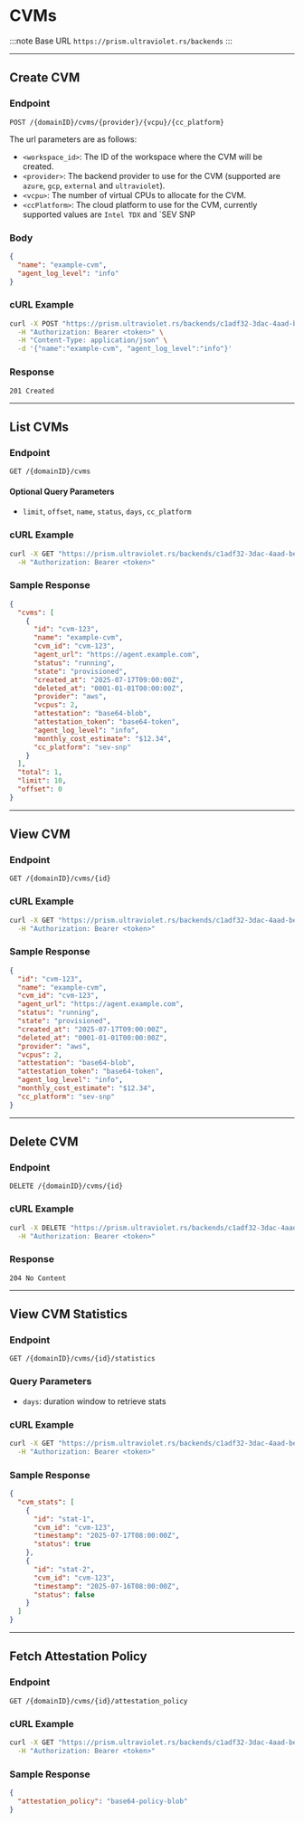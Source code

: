 # CVMs

:::note Base URL
`https://prism.ultraviolet.rs/backends`
:::

---

## Create CVM

### Endpoint

```http
POST /{domainID}/cvms/{provider}/{vcpu}/{cc_platform}
```

The url parameters are as follows:

- `<workspace_id>`: The ID of the workspace where the CVM will be created.
- `<provider>`: The backend provider to use for the CVM (supported are `azure`, `gcp`, `external` and `ultraviolet`).
- `<vcpu>`: The number of virtual CPUs to allocate for the CVM.
- `<ccPlatform>`: The cloud platform to use for the CVM, currently supported values are `Intel TDX` and `SEV SNP

### Body

```json
{
  "name": "example-cvm",
  "agent_log_level": "info"
}
```

### cURL Example

```bash
curl -X POST "https://prism.ultraviolet.rs/backends/c1adf32-3dac-4aad-bead-ae96fe071239/cvms/aws/2/sev-snp?domainID=c1adf32-3dac-4aad-bead-ae96fe071239" \
  -H "Authorization: Bearer <token>" \
  -H "Content-Type: application/json" \
  -d '{"name":"example-cvm", "agent_log_level":"info"}'
```

### Response

```http
201 Created
```

---

## List CVMs

### Endpoint

```http
GET /{domainID}/cvms
```

#### Optional Query Parameters

- `limit`, `offset`, `name`, `status`, `days`, `cc_platform`

### cURL Example

```bash
curl -X GET "https://prism.ultraviolet.rs/backends/c1adf32-3dac-4aad-bead-ae96fe071239/cvms?domainID=c1adf32-3dac-4aad-bead-ae96fe071239&limit=10" \
  -H "Authorization: Bearer <token>"
```

### Sample Response

```json
{
  "cvms": [
    {
      "id": "cvm-123",
      "name": "example-cvm",
      "cvm_id": "cvm-123",
      "agent_url": "https://agent.example.com",
      "status": "running",
      "state": "provisioned",
      "created_at": "2025-07-17T09:00:00Z",
      "deleted_at": "0001-01-01T00:00:00Z",
      "provider": "aws",
      "vcpus": 2,
      "attestation": "base64-blob",
      "attestation_token": "base64-token",
      "agent_log_level": "info",
      "monthly_cost_estimate": "$12.34",
      "cc_platform": "sev-snp"
    }
  ],
  "total": 1,
  "limit": 10,
  "offset": 0
}
```

---

## View CVM

### Endpoint

```http
GET /{domainID}/cvms/{id}
```

### cURL Example

```bash
curl -X GET "https://prism.ultraviolet.rs/backends/c1adf32-3dac-4aad-bead-ae96fe071239/cvms/cvm-123?domainID=c1adf32-3dac-4aad-bead-ae96fe071239" \
  -H "Authorization: Bearer <token>"
```

### Sample Response

```json
{
  "id": "cvm-123",
  "name": "example-cvm",
  "cvm_id": "cvm-123",
  "agent_url": "https://agent.example.com",
  "status": "running",
  "state": "provisioned",
  "created_at": "2025-07-17T09:00:00Z",
  "deleted_at": "0001-01-01T00:00:00Z",
  "provider": "aws",
  "vcpus": 2,
  "attestation": "base64-blob",
  "attestation_token": "base64-token",
  "agent_log_level": "info",
  "monthly_cost_estimate": "$12.34",
  "cc_platform": "sev-snp"
}
```

---

## Delete CVM

### Endpoint

```http
DELETE /{domainID}/cvms/{id}
```

### cURL Example

```bash
curl -X DELETE "https://prism.ultraviolet.rs/backends/c1adf32-3dac-4aad-bead-ae96fe071239/cvms/cvm-123?domainID=c1adf32-3dac-4aad-bead-ae96fe071239" \
  -H "Authorization: Bearer <token>"
```

### Response

```http
204 No Content
```

---

## View CVM Statistics

### Endpoint

```http
GET /{domainID}/cvms/{id}/statistics
```

### Query Parameters

- `days`: duration window to retrieve stats

### cURL Example

```bash
curl -X GET "https://prism.ultraviolet.rs/backends/c1adf32-3dac-4aad-bead-ae96fe071239/cvms/cvm-123/statistics?domainID=c1adf32-3dac-4aad-bead-ae96fe071239&days=7" \
  -H "Authorization: Bearer <token>"
```

### Sample Response

```json
{
  "cvm_stats": [
    {
      "id": "stat-1",
      "cvm_id": "cvm-123",
      "timestamp": "2025-07-17T08:00:00Z",
      "status": true
    },
    {
      "id": "stat-2",
      "cvm_id": "cvm-123",
      "timestamp": "2025-07-16T08:00:00Z",
      "status": false
    }
  ]
}
```

---

## Fetch Attestation Policy

### Endpoint

```http
GET /{domainID}/cvms/{id}/attestation_policy
```

### cURL Example

```bash
curl -X GET "https://prism.ultraviolet.rs/backends/c1adf32-3dac-4aad-bead-ae96fe071239/cvms/cvm-123/attestation_policy?domainID=c1adf32-3dac-4aad-bead-ae96fe071239" \
  -H "Authorization: Bearer <token>"
```

### Sample Response

```json
{
  "attestation_policy": "base64-policy-blob"
}
```

